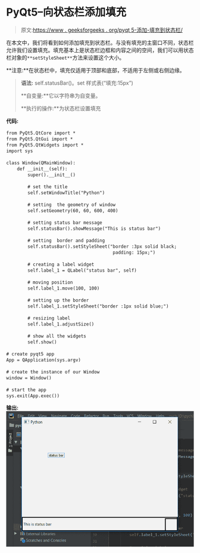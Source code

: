 # PyQt5–向状态栏添加填充

> 原文:[https://www . geeksforgeeks . org/pyqt 5-添加-填充到状态栏/](https://www.geeksforgeeks.org/pyqt5-add-padding-to-status-bar/)

在本文中，我们将看到如何添加填充到状态栏。与没有填充的主窗口不同，状态栏允许我们设置填充。填充基本上是状态栏边框和内容之间的空间，我们可以用状态栏对象的`**setStyleSheet**`方法来设置这个大小。

**注意:**在状态栏中，填充仅适用于顶部和底部，不适用于左侧或右侧边缘。

> **语法:** self.statusBar()。set 样式表(“填充:15px”)
> 
> **自变量:**它以字符串为自变量。
> 
> **执行的操作:**为状态栏设置填充

**代码:**

```
from PyQt5.QtCore import * 
from PyQt5.QtGui import * 
from PyQt5.QtWidgets import * 
import sys

class Window(QMainWindow):
    def __init__(self):
        super().__init__()

        # set the title
        self.setWindowTitle("Python")

        # setting  the geometry of window
        self.setGeometry(60, 60, 600, 400)

        # setting status bar message
        self.statusBar().showMessage("This is status bar")

        # setting  border and padding 
        self.statusBar().setStyleSheet("border :3px solid black; 
                                        padding: 15px;")

        # creating a label widget
        self.label_1 = QLabel("status bar", self)

        # moving position
        self.label_1.move(100, 100)

        # setting up the border
        self.label_1.setStyleSheet("border :1px solid blue;")

        # resizing label
        self.label_1.adjustSize()

        # show all the widgets
        self.show()

# create pyqt5 app
App = QApplication(sys.argv)

# create the instance of our Window
window = Window()

# start the app
sys.exit(App.exec())
```

**输出:**
![](img/23bab80fe49a79166a8ce8cbc4035526.png)
